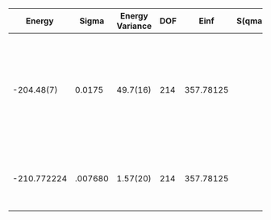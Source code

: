 | Energy      | Sigma   | Energy Variance | DOF | Einf      | S(qmax) | qmax    | Method                                                       | Reference |
|-------------|---------|-----------------|-----|-----------|---------|---------|--------------------------------------------------------------|-----------|
| -204.48(7)  | 0.0175  | 49.7(16)        | 214 | 357.78125 |         | (pi,pi) | mVMC with SU(2) and momentum projections (gamma point) + RBM + Lanczos, (U=8), alpha = 1 | [code](https://github.com/varbench/methods/blob/main/scripts/Hubbard/square_256_PA_107_8/mVMC/mVMC.sh) |
| -210.772224 | .007680 | 1.57(20)        | 214 | 357.78125 |         |         | VAFQMC stripe length 8 APBC along the stripe                 | [paper](https://journals.aps.org/prb/abstract/10.1103/PhysRevB.107.115133) [code](https://git-scm.sissa.it/TurboLattice/HST_AAD/example/16x16/U8/stripel8doping1su8m5/b1.3n/pbc) |
